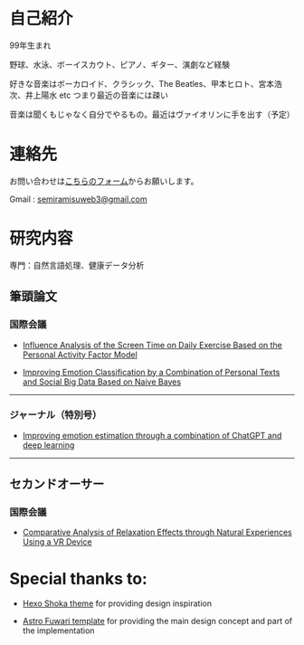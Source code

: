 # 自己紹介

99年生まれ

野球、水泳、ボーイスカウト、ピアノ、ギター、演劇など経験


好きな音楽はボーカロイド、クラシック、The Beatles、甲本ヒロト、宮本浩次、井上陽水 etc
つまり最近の音楽には疎い


音楽は聞くもじゃなく自分でやるもの。最近はヴァイオリンに手を出す（予定）

# 連絡先
お問い合わせは[こちらのフォーム](/contact)からお願いします。

Gmail : semiramisuweb3@gmail.com
# 研究内容
専門：自然言語処理、健康データ分析

## 筆頭論文

### 国際会議


- [Influence Analysis of the Screen Time on Daily Exercise Based on the Personal Activity Factor Model](https://ieeexplore.ieee.org/document/9929542)

- [Improving Emotion Classification by a Combination of Personal Texts and Social Big Data Based on Naive Bayes](https://ieeexplore.ieee.org/document/10086337)
---
### ジャーナル（特別号）


- [Improving emotion estimation through a combination of ChatGPT and deep learning](https://www.tandfonline.com/doi/abs/10.1080/12460125.2024.2440024)
---
## セカンドオーサー

### 国際会議


- [Comparative Analysis of Relaxation Effects through Natural Experiences Using a VR Device](https://ieeexplore.ieee.org/document/10505450)


# Special thanks to:

- [Hexo Shoka theme](https://github.com/amehime/hexo-theme-shoka) for providing design inspiration

- [Astro Fuwari template](https://github.com/saicaca/fuwari) for providing the main design concept and part of the implementation
